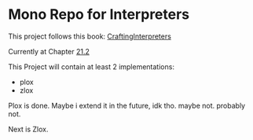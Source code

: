 # Mono Repo for Interpreters

This project follows this book: [CraftingInterpreters](https://craftinginterpreters.com/index.html)

Currently at Chapter [21.2](https://craftinginterpreters.com/global-variables.html#variable-declarations)

This Project will contain at least 2 implementations:

- plox
- zlox

Plox is done. Maybe i extend it in the future, idk tho. maybe not. probably not.

Next is Zlox.

